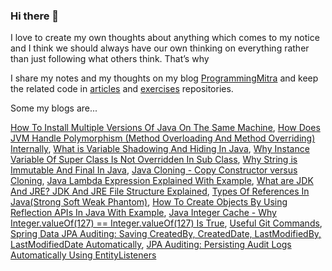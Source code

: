 ### Hi there 👋

I love to create my own thoughts about anything which comes to my notice and I think we should always have our own thinking on everything rather than just following what others think. That’s why 

I share my notes and my thoughts on my blog [ProgrammingMitra](https://www.programmingmitra.com) and keep the related code in [articles](https://github.com/njnareshjoshi/articles) and [exercises](https://github.com/njnareshjoshi/exercises) repositories.

<!--
**njnareshjoshi/njnareshjoshi** is a ✨ _special_ ✨ repository because its `README.md` (this file) appears on your GitHub profile.

Here are some ideas to get you started:

- 🔭 I’m currently working on ...
- 🌱 I’m currently learning ...
- 👯 I’m looking to collaborate on ...
- 🤔 I’m looking for help with ...
- 💬 Ask me about ...
- 📫 How to reach me: ...
- 😄 Pronouns: ...
- ⚡ Fun fact: ...
-->

Some my blogs are...

[How To Install Multiple Versions Of Java On The Same Machine](https://www.programmingmitra.com/2019/03/how-to-install-multiple-versions-of-java-on-the-same-machine.html), [How Does JVM Handle Polymorphism (Method Overloading And Method Overriding) Internally](https://www.programmingmitra.com/2017/05/how-does-jvm-handle-method-overriding-internally.html), [What is Variable Shadowing And Hiding In Java](https://www.programmingmitra.com/2018/02/what-is-variable-shadowing-and-hiding.html), [Why Instance Variable Of Super Class Is Not Overridden In Sub Class](https://www.programmingmitra.com/2018/11/why-instance-variable-of-super-class-is-not-overridden-In-sub-class.html), [Why String is Immutable And Final In Java](https://www.programmingmitra.com/2018/02/why-string-is-immutable-and-final-in-java.html), [Java Cloning - Copy Constructor versus Cloning](https://www.programmingmitra.com/2017/01/Java-cloning-copy-constructor-versus-Object-clone-or-cloning.html), [Java Lambda Expression Explained With Example](https://www.programmingmitra.com/2016/06/java-lambda-expression-explained-with-example.html), [What are JDK And JRE? JDK And JRE File Structure Explained](https://www.programmingmitra.com/2016/05/jdk-and-jre-file-structure.html), [Types Of References In Java(Strong Soft Weak Phantom)](https://www.programmingmitra.com/2016/05/types-of-references-in-javastrong-soft.html), [How To Create Objects By Using Reflection APIs In Java With Example](https://www.programmingmitra.com/2016/05/creating-objects-through-reflection-in-java-with-example.html), [Java Integer Cache - Why Integer.valueOf(127) == Integer.valueOf(127) Is True](https://www.programmingmitra.com/2018/11/java-integer-cache.html), [Useful Git Commands](https://www.programmingmitra.com/2019/01/useful-git-commands.html), [Spring Data JPA Auditing: Saving CreatedBy, CreatedDate, LastModifiedBy, LastModifiedDate Automatically](https://www.programmingmitra.com/2017/02/automatic-spring-data-jpa-auditing-saving-CreatedBy-createddate-lastmodifiedby-lastmodifieddate-automatically.html), [JPA Auditing: Persisting Audit Logs Automatically Using EntityListeners](https://www.programmingmitra.com/2017/02/automatic-jpa-auditing-persisting-audit-logs-automatically-using-entityListeners.html)
